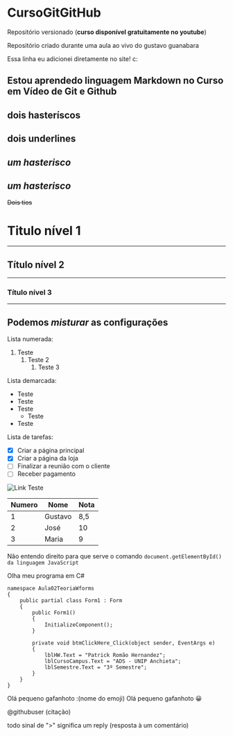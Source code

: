 # CursoGitGitHub
 Repositório versionado (**curso disponível gratuitamente no youtube**)

 Repositório criado durante uma aula ao vivo do gustavo guanabara

Essa linha eu adicionei diretamente no site! c:


Estou aprendedo linguagem __Markdown__ no Curso em Vídeo de Git e **Github**
---
**dois hasteríscos**
---
__dois underlines__
---
*um hasterisco*
---
_um hasterisco_
---
~~Dois tios~~
# Titulo nível 1
---
## Título nível 2
***
### Título nível 3
---
Podemos _**misturar**_ as configurações
---
Lista numerada:

1. Teste
   1. Teste 2
      1. Teste 3

Lista demarcada:

* Teste
* Teste
* Teste
   * Teste
* Teste

Lista de tarefas:

- [x] Criar a página principal
- [x] Criar a página da loja
- [ ] Finalizar a reunião com o cliente
- [ ] Receber pagamento

![Link Teste](https://github.com/romaopatrick)

Numero|Nome|Nota
---|---|---
1 | Gustavo | 8,5
2 | José | 10
3 | Maria | 9

Não entendo direito para que serve o comando `document.getElementById() da linguagem JavaScript`

Olha meu programa em C#
```
namespace Aula02TeoriaWforms
{
    public partial class Form1 : Form
    {
        public Form1()
        {
            InitializeComponent();
        }

        private void btmClickHere_Click(object sender, EventArgs e)
        {
            lblHW.Text = "Patrick Romão Hernandez";
            lblCursoCampus.Text = "ADS - UNIP Anchieta";
            lblSemestre.Text = "3º Semestre";
        }
    }
}
```
Olá pequeno gafanhoto :(nome do emoji)
Olá pequeno gafanhoto 😀

@githubuser (citação)

todo sinal de ">" significa um reply (resposta à um comentário)
